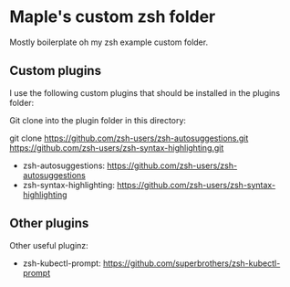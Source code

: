# Maple's custom zsh folder

Mostly boilerplate oh my zsh example custom folder.

## Custom plugins

I use the following custom plugins that should be installed in the plugins folder:

Git clone into the plugin folder in this directory:

git clone https://github.com/zsh-users/zsh-autosuggestions.git https://github.com/zsh-users/zsh-syntax-highlighting.git

* zsh-autosuggestions: https://github.com/zsh-users/zsh-autosuggestions
* zsh-syntax-highlighting: https://github.com/zsh-users/zsh-syntax-highlighting

## Other plugins

Other useful pluginz:

* zsh-kubectl-prompt: https://github.com/superbrothers/zsh-kubectl-prompt